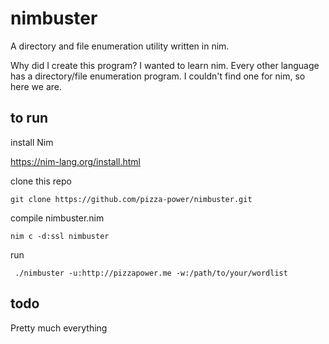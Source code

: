 # nimbuster
A directory and file enumeration utility written in nim.

Why did I create this program? I wanted to learn nim. Every other language has a directory/file enumeration program. I couldn't find one for nim, so here we are. 

## to run

install Nim 

https://nim-lang.org/install.html

clone this repo

```git clone https://github.com/pizza-power/nimbuster.git```

compile nimbuster.nim

```nim c -d:ssl nimbuster```

run

``` ./nimbuster -u:http://pizzapower.me -w:/path/to/your/wordlist```

## todo

Pretty much everything
